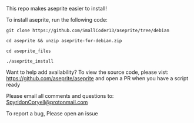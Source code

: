 This repo makes aseprite easier to install!

To install aseprite, run the following code:

```
git clone https://github.com/SmallCoder13/aseprite/tree/debian

cd aseprite && unzip aseprite-for-debian.zip

cd aseprite_files

./aseprite_install
```

Want to help add availability? To view the source code, please vist: https://github.com/aseprite/aseprite and open a PR when you have a script ready

Please email all comments and questions to: SpyridonCoryell@protonmail.com

To report a bug, Please open an issue
